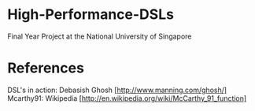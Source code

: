 High-Performance-DSLs
=====================

Final Year Project at the National University of Singapore


References
=========

DSL's in action: Debasish Ghosh [http://www.manning.com/ghosh/]
Mcarthy91: Wikipedia [http://en.wikipedia.org/wiki/McCarthy_91_function]
